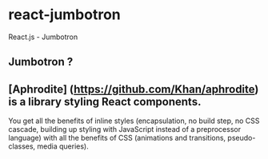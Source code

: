 # react-jumbotron
React.js - Jumbotron

## Jumbotron ?

## [Aphrodite] (https://github.com/Khan/aphrodite) is a library styling React components.
You get all the benefits of inline styles (encapsulation, no build step, no CSS cascade, building up styling with JavaScript instead of a preprocessor language) with all the benefits of CSS (animations and transitions, pseudo-classes, media queries).
